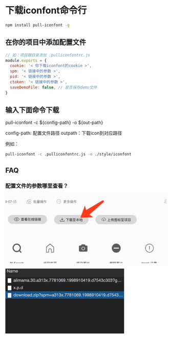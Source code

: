 # 下载iconfont命令行

```bash
npm install pull-iconfont -g
```

## 在你的项目中添加配置文件

```js
// 如：项目跟目录添加 .pulliconfontrc.js
module.exports = {
  cookie: '< 你下载iconfont的cookie >',
  spm: '< 链接中的参数 >',
  pid: '< 链接中的参数 >',
  ctoken: '< 链接中的参数 >',
  saveDemoFile: false, // 是否保存demo文件
}

```

## 输入下面命令下载

pull-iconfont -c ${config-path} -o ${out-path}

config-path: 配置文件路径
outpath：下载icon到对应路径

例如：

```bash
pull-iconfont -c .pulliconfontrc.js -o ./style/iconfont
```

## FAQ

### 配置文件的参数哪里查看？

![alt text](https://raw.githubusercontent.com/hansinhu/pull-iconfont/master/step01.jpg)

![alt text](https://raw.githubusercontent.com/hansinhu/pull-iconfont/master/step02.png)

